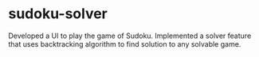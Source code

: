 # sudoku-solver
Developed a UI to play the game of Sudoku. Implemented a solver feature that uses backtracking algorithm to find solution to any solvable game.
